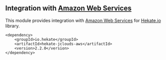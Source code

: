 ## Integration with [Amazon Web Services](https://aws.amazon.com/)
 
This module provides integration with [Amazon Web Services](https://aws.amazon.com) 
for [Hekate.io](https://github.com/hekate-io/hekate) library.

 ```
 <dependency>
     <groupId>io.hekate</groupId>
     <artifactId>hekate-jclouds-aws</artifactId>
     <version>2.2.0</version>
 </dependency>
 ```
